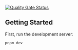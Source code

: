[![Quality Gate Status](https://sonarcloud.io/api/project_badges/measure?project=devdatkumar_SlackClone&metric=alert_status)](https://sonarcloud.io/summary/new_code?id=devdatkumar_SlackClone)

## Getting Started

First, run the development server:

```bash
pnpm dev

```
